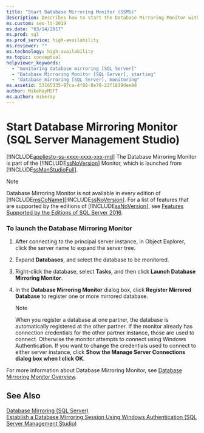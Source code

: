 ```yaml
---
title: "Start Database Mirroring Monitor (SSMS)"
description: Describes how to start the Database Mirroring Monitor within the SQL Server Management Studio (SSMS) GUI. 
ms.custom: seo-lt-2019
ms.date: "03/14/2017"
ms.prod: sql
ms.prod_service: high-availability
ms.reviewer: ""
ms.technology: high-availability
ms.topic: conceptual
helpviewer_keywords: 
  - "monitoring database mirroring [SQL Server]"
  - "Database Mirroring Monitor [SQL Server], starting"
  - "database mirroring [SQL Server], monitoring"
ms.assetid: 53165335-97ca-4f88-8e78-22f1839dee98
author: MikeRayMSFT
ms.author: mikeray
---
```

# Start Database Mirroring Monitor (SQL Server Management Studio)
[!INCLUDE[appliesto-ss-xxxx-xxxx-xxx-md](../../includes/appliesto-ss-xxxx-xxxx-xxx-md.md)]
  The Database Mirroring Monitor is part of the [!INCLUDE[ssNoVersion](../../includes/ssnoversion-md.md)] Monitor, which is launched from [!INCLUDE[ssManStudioFull](../../includes/ssmanstudiofull-md.md)].  
  
> [!NOTE]
>  Database Mirroring Monitor is not available in every edition of [!INCLUDE[msCoName](../../includes/msconame-md.md)][!INCLUDE[ssNoVersion](../../includes/ssnoversion-md.md)]. For a list of features that are supported by the editions of [!INCLUDE[ssNoVersion](../../includes/ssnoversion-md.md)], see [Features Supported by the Editions of SQL Server 2016](~/sql-server/editions-and-supported-features-for-sql-server-2016.md).  
  
### To launch the Database Mirroring Monitor  
  
1.  After connecting to the principal server instance, in Object Explorer, click the server name to expand the server tree.  
  
2.  Expand **Databases**, and select the database to be monitored.  
  
3.  Right-click the database, select **Tasks**, and then click **Launch Database Mirroring Monitor**.  
  
4.  In the **Database Mirroring Monitor** dialog box, click **Register Mirrored Database** to register one or more mirrored database.  
  
    > [!NOTE]  
    >  When you register a database at one partner, the database is automatically registered at the other partner. If the monitor already has connection credentials for the other partner instance, those are used to connect. Otherwise the monitor attempts to connect using Windows Authentication. If you want to change the credentials used to connect to either server instance, click **Show the Manage Server Connections dialog box when I click OK**.  
  
 For more information about Database Mirroring Monitor, see [Database Mirroring Monitor Overview](../../database-engine/database-mirroring/database-mirroring-monitor-overview.md).  
  
## See Also  
 [Database Mirroring &#40;SQL Server&#41;](../../database-engine/database-mirroring/database-mirroring-sql-server.md)   
 [Establish a Database Mirroring Session Using Windows Authentication &#40;SQL Server Management Studio&#41;](../../database-engine/database-mirroring/establish-database-mirroring-session-windows-authentication.md)  
  
  
